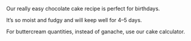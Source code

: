 Our really easy chocolate cake recipe is perfect for birthdays.

It’s so moist and fudgy and will keep well for 4–5 days.

For buttercream quantities, instead of ganache, use our cake calculator.
